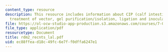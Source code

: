 ```yaml
---
content_type: resource
description: This resource includes information about CIP (calf intestinal phosphatase)
  treatment of vector, gel purification/isolation, ligation and inoculate ara-mutant.
file: https://ol-ocw-studio-app-production.s3.amazonaws.com/courses/7-02-experimental-biology-communication-spring-2005/ec88ffead18c49fc6e7ff0dffa6247e1_rdm2_recnts_lal.pdf
file_type: application/pdf
resourcetype: Document
title: rdm2_recnts_lal.pdf
uid: ec88ffea-d18c-49fc-6e7f-f0dffa6247e1
---
```

